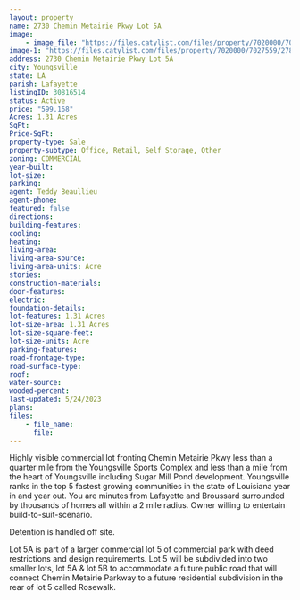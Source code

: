 ```yaml
---
layout: property
name: 2730 Chemin Metairie Pkwy Lot 5A
image:
    - image_file: "https://files.catylist.com/files/property/7020000/7027559/27900110_Aerial_Lot_5A___2730_Chemin_Metairie_Pkwy___Teddy.png"
image-1: "https://files.catylist.com/files/property/7020000/7027559/27897656_Aerial___2730_Chemin_Metairie___Teddy.png"
address: 2730 Chemin Metairie Pkwy Lot 5A
city: Youngsville
state: LA
parish: Lafayette
listingID: 30816514
status: Active
price: "599,168"
Acres: 1.31 Acres
SqFt:
Price-SqFt:
property-type: Sale
property-subtype: Office, Retail, Self Storage, Other
zoning: COMMERCIAL
year-built:
lot-size:
parking:
agent: Teddy Beaullieu
agent-phone:
featured: false
directions:
building-features:
cooling:
heating:
living-area:
living-area-source:
living-area-units: Acre
stories:
construction-materials:
door-features:
electric:
foundation-details:
lot-features: 1.31 Acres
lot-size-area: 1.31 Acres
lot-size-square-feet:
lot-size-units: Acre
parking-features:
road-frontage-type:
road-surface-type:
roof:
water-source:
wooded-percent:
last-updated: 5/24/2023
plans:
files:
    - file_name:
      file:
---
```

Highly visible commercial lot fronting Chemin Metairie Pkwy less than a quarter mile from the Youngsville Sports Complex and less than a mile from the heart of Youngsville including Sugar Mill Pond development. Youngsville ranks in the top 5 fastest growing communities in the state of Louisiana year in and year out. You are minutes from Lafayette and Broussard surrounded by thousands of homes all within a 2 mile radius. Owner willing to entertain build-to-suit-scenario.Detention is handled off site.Lot 5A is part of a larger commercial lot 5 of commercial park with deed restrictions and design requirements. Lot 5 will be subdivided into two smaller lots, lot 5A &amp; lot 5B to accommodate a future public road that will connect Chemin Metairie Parkway to a future residential subdivision in the rear of lot 5 called Rosewalk.
